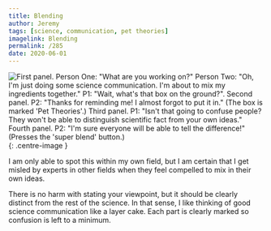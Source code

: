 ```yaml
---
title: Blending
author: Jeremy
tags: [science, communication, pet theories]
imagelink: Blending
permalink: /285
date: 2020-06-01
---
```


![First panel. Person One: "What are you working on?" Person Two: "Oh, I'm just doing some science communication. I'm about to mix my ingredients together." P1: "Wait, what's that box on the ground?". Second panel. P2: "Thanks for reminding me! I almost forgot to put it in." (The box is marked 'Pet Theories'.) Third panel. P1: "Isn't that going to confuse people? They won't be able to distinguish scientific fact from your own ideas." Fourth panel. P2: "I'm sure everyone will be able to tell the difference!" (Presses the 'super blend' button.)](https://res.cloudinary.com/dh3hm8pb7/image/upload/c_scale,q_auto:best/v1535842782/Handwaving/Published/Blending.png){: .centre-image }

I am only able to spot this within my own field, but I am certain that I get misled by experts in other fields when they feel compelled to mix in their own ideas.

There is no harm with stating your viewpoint, but it should be clearly distinct from the rest of the science. In that sense, I like thinking of good science communication like a layer cake. Each part is clearly marked so confusion is left to a minimum.
